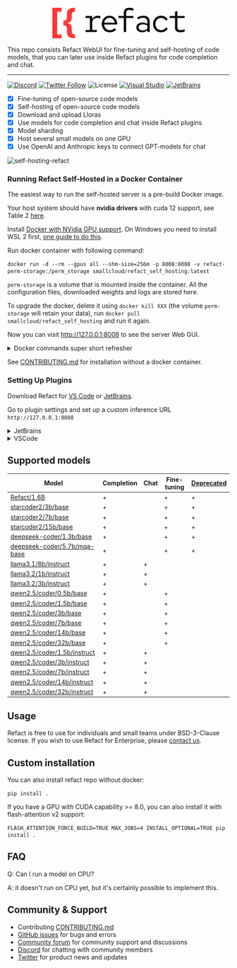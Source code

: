 <p align='center'>
  <picture>
   <source width='300px' alt='White Refact Logo' media="(prefers-color-scheme: dark)" srcset="white-refact-logo.svg">
   <img width='300px' alt="Black Refact Logo" src="refact-logo.svg">
  </picture>
</p>

This repo consists Refact WebUI for fine-tuning and self-hosting of code models, that you can later use inside Refact plugins for code completion and chat.

---

[![Discord](https://img.shields.io/discord/1037660742440194089?logo=discord&label=Discord&link=https%3A%2F%2Fsmallcloud.ai%2Fdiscord)](https://smallcloud.ai/discord)
[![Twitter Follow](https://img.shields.io/twitter/follow/refact_ai)](https://twitter.com/intent/follow?screen_name=refact_ai)
![License](https://img.shields.io/github/license/smallcloudai/refact?cacheSeconds=1000)
[![Visual Studio](https://img.shields.io/visual-studio-marketplace/d/smallcloud.codify?label=VS%20Code)](https://marketplace.visualstudio.com/items?itemName=smallcloud.codify)
[![JetBrains](https://img.shields.io/jetbrains/plugin/d/com.smallcloud.codify?label=JetBrains)](https://plugins.jetbrains.com/plugin/20647-codify)

- [x] Fine-tuning of open-source code models
- [x] Self-hosting of open-source code models
- [x] Download and upload Lloras
- [x] Use models for code completion and chat inside Refact plugins
- [x] Model sharding
- [x] Host several small models on one GPU
- [x] Use OpenAI and Anthropic keys to connect GPT-models for chat

![self-hosting-refact](https://github.com/smallcloudai/refact/assets/5008686/18e48b42-b638-4606-bde0-cadd47fd26e7)

### Running Refact Self-Hosted in a Docker Container

The easiest way to run the self-hosted server is a pre-build Docker image.

Your host system should have **nvidia drivers** with cuda 12 support,
see Table 2 [here](https://docs.nvidia.com/cuda/cuda-toolkit-release-notes/index.html).

Install [Docker with NVidia GPU support](https://docs.nvidia.com/datacenter/cloud-native/container-toolkit/install-guide.html#docker).
On Windows you need to install WSL 2 first, [one guide to do this](https://docs.docker.com/desktop/install/windows-install).

Run docker container with following command:
```commandline
docker run -d --rm --gpus all --shm-size=256m -p 8008:8008 -v refact-perm-storage:/perm_storage smallcloud/refact_self_hosting:latest
```

`perm-storage` is a volume that is mounted inside the container. All the configuration files, downloaded weights and logs are stored here.

To upgrade the docker, delete it using `docker kill XXX` (the volume `perm-storage` will retain your
data), run `docker pull smallcloud/refact_self_hosting` and run it again.

Now you can visit http://127.0.0.1:8008 to see the server Web GUI.


<details><summary>Docker commands super short refresher</summary>
Add your yourself to docker group to run docker without sudo (works for Linux):

```commandline
sudo usermod -aG docker {your user}
```

List all containers:

```commandline
docker ps -a
```

Start and stop existing containers (stop doesn't remove them):

```commandline
docker start XXX
docker stop XXX
```

Shows messages from a container:
```commandline
docker logs -f XXX
```

Remove a container and all its data (except data inside a volume):
```commandline
docker rm XXX
```

Check out or delete a docker volume:
```commandline
docker volume inspect VVV
docker volume rm VVV
```
</details>

See [CONTRIBUTING.md](CONTRIBUTING.md) for installation without a docker container.



### Setting Up Plugins


Download Refact for [VS Code](https://marketplace.visualstudio.com/items?itemName=smallcloud.codify) or [JetBrains](https://plugins.jetbrains.com/plugin/20647-refact-ai).

Go to plugin settings and set up a custom inference URL `http://127.0.0.1:8008`

<details><summary>JetBrains</summary>
Settings > Tools > Refact.ai > Advanced > Inference URL
</details>
<details><summary>VSCode</summary>
Extensions > Refact.ai Assistant > Settings > Infurl
</details>


## Supported models

| Model                                                                                                   | Completion | Chat | Fine-tuning | [Deprecated](## "Will be removed in next versions") |
|---------------------------------------------------------------------------------------------------------|------------|------|-------------|-----------------------------------------------------|
| [Refact/1.6B](https://huggingface.co/smallcloudai/Refact-1_6B-fim)                                      | +          |      | +           | +                                                   |
| [starcoder2/3b/base](https://huggingface.co/bigcode/starcoder2-3b)                                      | +          |      | +           | +                                                   |
| [starcoder2/7b/base](https://huggingface.co/bigcode/starcoder2-7b)                                      | +          |      | +           | +                                                   |
| [starcoder2/15b/base](https://huggingface.co/bigcode/starcoder2-15b)                                    | +          |      | +           | +                                                   |
| [deepseek-coder/1.3b/base](https://huggingface.co/deepseek-ai/deepseek-coder-1.3b-base)                 | +          |      | +           | +                                                   |
| [deepseek-coder/5.7b/mqa-base](https://huggingface.co/deepseek-ai/deepseek-coder-5.7bmqa-base)          | +          |      | +           | +                                                   |
| [llama3.1/8b/instruct](https://huggingface.co/meta-llama/Meta-Llama-3.1-8B-Instruct)                    | +          | +    |             |                                                     |
| [llama3.2/1b/instruct](https://huggingface.co/meta-llama/Llama-3.2-1B-Instruct)                         | +          | +    |             |                                                     |
| [llama3.2/3b/instruct](https://huggingface.co/meta-llama/Llama-3.2-3B-Instruct)                         | +          | +    |             |                                                     |
| [qwen2.5/coder/0.5b/base](https://huggingface.co/Qwen/Qwen2.5-Coder-0.5B)                               | +          |      | +           |                                                     |
| [qwen2.5/coder/1.5b/base](https://huggingface.co/Qwen/Qwen2.5-Coder-1.5B)                               | +          |      | +           |                                                     |
| [qwen2.5/coder/3b/base](https://huggingface.co/Qwen/Qwen2.5-Coder-3B)                                   | +          |      | +           |                                                     |
| [qwen2.5/coder/7b/base](https://huggingface.co/Qwen/Qwen2.5-Coder-7B)                                   | +          |      | +           |                                                     |
| [qwen2.5/coder/14b/base](https://huggingface.co/Qwen/Qwen2.5-Coder-14B)                                 | +          |      | +           |                                                     |
| [qwen2.5/coder/32b/base](https://huggingface.co/Qwen/Qwen2.5-Coder-32B)                                 | +          |      | +           |                                                     |
| [qwen2.5/coder/1.5b/instruct](https://huggingface.co/Qwen/Qwen2.5-Coder-1.5B-Instruct)                  | +          | +    |             |                                                     |
| [qwen2.5/coder/3b/instruct](https://huggingface.co/Qwen/Qwen2.5-Coder-3B-Instruct)                      | +          | +    |             |                                                     |
| [qwen2.5/coder/7b/instruct](https://huggingface.co/Qwen/Qwen2.5-Coder-7B-Instruct)                      | +          | +    |             |                                                     |
| [qwen2.5/coder/14b/instruct](https://huggingface.co/Qwen/Qwen2.5-Coder-14B-Instruct)                    | +          | +    |             |                                                     |
| [qwen2.5/coder/32b/instruct](https://huggingface.co/Qwen/Qwen2.5-Coder-32B-Instruct)                    | +          | +    |             |                                                     |

## Usage

Refact is free to use for individuals and small teams under BSD-3-Clause license. If you wish to use Refact for Enterprise, please [contact us](https://refact.ai/contact/).

## Custom installation

You can also install refact repo without docker:
```shell
pip install .
```
If you have a GPU with CUDA capability >= 8.0, you can also install it with flash-attention v2 support:
```shell
FLASH_ATTENTION_FORCE_BUILD=TRUE MAX_JOBS=4 INSTALL_OPTIONAL=TRUE pip install .
```

## FAQ

Q: Can I run a model on CPU?

A: it doesn't run on CPU yet, but it's certainly possible to implement this.

## Community & Support

- Contributing [CONTRIBUTING.md](CONTRIBUTING.md)
- [GitHub issues](https://github.com/smallcloudai/refact/issues) for bugs and errors
- [Community forum](https://github.com/smallcloudai/refact/discussions) for community support and discussions
- [Discord](https://www.smallcloud.ai/discord) for chatting with community members
- [Twitter](https://twitter.com/refact_ai) for product news and updates
